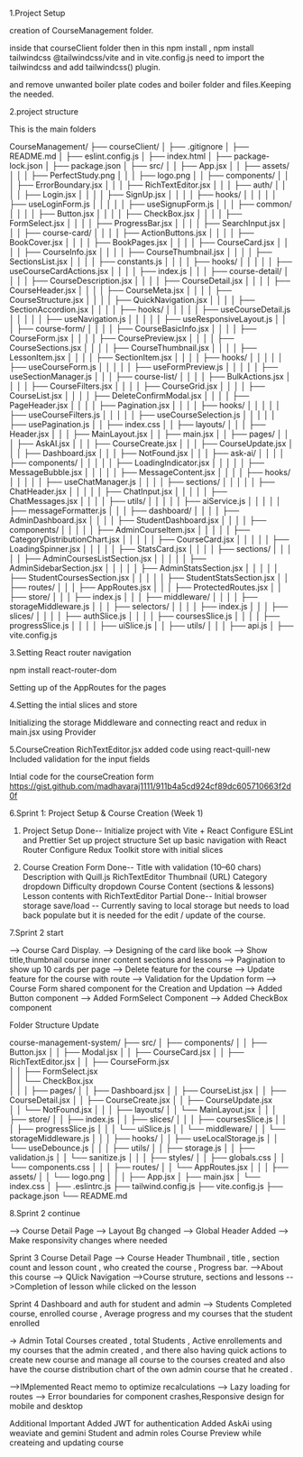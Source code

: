 1.Project Setup

creation of CourseManagement folder.

inside that courseClient folder then in this npm install , npm install tailwindcss @tailwindcss/vite and in vite.config.js need to import the tailwindcss and add tailwindcss() plugin.

and remove unwanted boiler plate codes and boiler folder and files.Keeping the needed.

2.project structure

This is the main folders

CourseManagement/
├── courseClient/
│   ├── .gitignore
│   ├── README.md
│   ├── eslint.config.js
│   ├── index.html
│   ├── package-lock.json
│   ├── package.json
│   ├── src/
│   │   ├── App.jsx
│   │   ├── assets/
│   │   │   ├── PerfectStudy.png
│   │   │   ├── logo.png
│   │   ├── components/
│   │   │   ├── ErrorBoundary.jsx
│   │   │   ├── RichTextEditor.jsx
│   │   │   ├── auth/
│   │   │   │   ├── Login.jsx
│   │   │   │   ├── SignUp.jsx
│   │   │   │   ├── hooks/
│   │   │   │   │   ├── useLoginForm.js
│   │   │   │   │   ├── useSignupForm.js
│   │   │   ├── common/
│   │   │   │   ├── Button.jsx
│   │   │   │   ├── CheckBox.jsx
│   │   │   │   ├── FormSelect.jsx
│   │   │   │   ├── ProgressBar.jsx
│   │   │   │   ├── SearchInput.jsx
│   │   │   ├── course-card/
│   │   │   │   ├── ActionButtons.jsx
│   │   │   │   ├── BookCover.jsx
│   │   │   │   ├── BookPages.jsx
│   │   │   │   ├── CourseCard.jsx
│   │   │   │   ├── CourseInfo.jsx
│   │   │   │   ├── CourseThumbnail.jsx
│   │   │   │   ├── SectionsList.jsx
│   │   │   │   ├── constants.js
│   │   │   │   ├── hooks/
│   │   │   │   │   ├── useCourseCardActions.jsx
│   │   │   │   ├── index.js
│   │   │   ├── course-detail/
│   │   │   │   ├── CourseDescription.jsx
│   │   │   │   ├── CourseDetail.jsx
│   │   │   │   ├── CourseHeader.jsx
│   │   │   │   ├── CourseMeta.jsx
│   │   │   │   ├── CourseStructure.jsx
│   │   │   │   ├── QuickNavigation.jsx
│   │   │   │   ├── SectionAccordion.jsx
│   │   │   │   ├── hooks/
│   │   │   │   │   ├── useCourseDetail.js
│   │   │   │   │   ├── useNavigation.js
│   │   │   │   │   ├── useResponsiveLayout.js
│   │   │   ├── course-form/
│   │   │   │   ├── CourseBasicInfo.jsx
│   │   │   │   ├── CourseForm.jsx
│   │   │   │   ├── CoursePreview.jsx
│   │   │   │   ├── CourseSections.jsx
│   │   │   │   ├── CourseThumbnail.jsx
│   │   │   │   ├── LessonItem.jsx
│   │   │   │   ├── SectionItem.jsx
│   │   │   │   ├── hooks/
│   │   │   │   │   ├── useCourseForm.js
│   │   │   │   │   ├── useFormPreview.js
│   │   │   │   │   ├── useSectionManager.js
│   │   │   ├── course-list/
│   │   │   │   ├── BulkActions.jsx
│   │   │   │   ├── CourseFilters.jsx
│   │   │   │   ├── CourseGrid.jsx
│   │   │   │   ├── CourseList.jsx
│   │   │   │   ├── DeleteConfirmModal.jsx
│   │   │   │   ├── PageHeader.jsx
│   │   │   │   ├── Pagination.jsx
│   │   │   │   ├── hooks/
│   │   │   │   │   ├── useCourseFilters.js
│   │   │   │   │   ├── useCourseSelection.js
│   │   │   │   │   ├── usePagination.js
│   │   ├── index.css
│   │   ├── layouts/
│   │   │   ├── Header.jsx
│   │   │   ├── MainLayout.jsx
│   │   ├── main.jsx
│   │   ├── pages/
│   │   │   ├── AskAI.jsx
│   │   │   ├── CourseCreate.jsx
│   │   │   ├── CourseUpdate.jsx
│   │   │   ├── Dashboard.jsx
│   │   │   ├── NotFound.jsx
│   │   │   ├── ask-ai/
│   │   │   │   ├── components/
│   │   │   │   │   ├── LoadingIndicator.jsx
│   │   │   │   │   ├── MessageBubble.jsx
│   │   │   │   │   ├── MessageContent.jsx
│   │   │   │   ├── hooks/
│   │   │   │   │   ├── useChatManager.js
│   │   │   │   ├── sections/
│   │   │   │   │   ├── ChatHeader.jsx
│   │   │   │   │   ├── ChatInput.jsx
│   │   │   │   │   ├── ChatMessages.jsx
│   │   │   │   ├── utils/
│   │   │   │   │   ├── aiService.js
│   │   │   │   │   ├── messageFormatter.js
│   │   │   ├── dashboard/
│   │   │   │   ├── AdminDashboard.jsx
│   │   │   │   ├── StudentDashboard.jsx
│   │   │   │   ├── components/
│   │   │   │   │   ├── AdminCourseItem.jsx
│   │   │   │   │   ├── CategoryDistributionChart.jsx
│   │   │   │   │   ├── CourseCard.jsx
│   │   │   │   │   ├── LoadingSpinner.jsx
│   │   │   │   │   ├── StatsCard.jsx
│   │   │   │   ├── sections/
│   │   │   │   │   ├── AdminCoursesListSection.jsx
│   │   │   │   │   ├── AdminSidebarSection.jsx
│   │   │   │   │   ├── AdminStatsSection.jsx
│   │   │   │   │   ├── StudentCoursesSection.jsx
│   │   │   │   │   ├── StudentStatsSection.jsx
│   │   ├── routes/
│   │   │   ├── AppRoutes.jsx
│   │   │   ├── ProtectedRoutes.jsx
│   │   ├── store/
│   │   │   ├── index.js
│   │   │   ├── middleware/
│   │   │   │   ├── storageMiddleware.js
│   │   │   ├── selectors/
│   │   │   │   ├── index.js
│   │   │   ├── slices/
│   │   │   │   ├── authSlice.js
│   │   │   │   ├── coursesSlice.js
│   │   │   │   ├── progressSlice.js
│   │   │   │   ├── uiSlice.js
│   │   ├── utils/
│   │   │   ├── api.js
│   ├── vite.config.js


3.Setting React router navigation

npm install react-router-dom

Setting up of the AppRoutes for the pages

4.Setting the intial slices and store

Initializing the storage Middleware and connecting react and redux in main.jsx using Provider

5.CourseCreation
RichTextEditor.jsx added code using react-quill-new
Included validation for the input fields

Intial code for the courseCreation form https://gist.github.com/madhavaraj1111/911b4a5cd924cf89dc605710663f2d0f

6.Sprint 1: Project Setup & Course Creation (Week 1)

1. Project Setup
   Done--
   Initialize project with Vite + React
   Configure ESLint and Prettier
   Set up project structure
   Set up basic navigation with React Router
   Configure Redux Toolkit store with initial slices

2. Course Creation Form
   Done--
   Title with validation (10–60 chars)
   Description with Quill.js RichTextEditor
   Thumbnail (URL)
   Category dropdown
   Difficulty dropdown
   Course Content (sections & lessons)
   Lesson contents with RichTextEditor
   Partial Done--
   Initial browser storage save/load -- Currently saving to local storage but needs to load back populate but it is needed for the edit / update of the course.


7.Sprint 2 start

--> Course Card Display.
--> Designing of the card like book
--> Show title,thumbnail course inner content sections and lessons
--> Pagination to show up 10 cards per page
--> Delete feature for the course
--> Update feature for the course with route
--> Validation for the Updation form
--> Course Form shared component for the Creation and Updation 
--> Added Button component
--> Added FormSelect Component
--> Added CheckBox component

Folder Structure Update 

course-management-system/
├── src/
│ ├── components/
│ │ ├── Button.jsx
│ │ ├── Modal.jsx
│ │ ├── CourseCard.jsx
│ │ ├── RichTextEditor.jsx
│ │ ├── CourseForm.jsx           
│ │ ├── FormSelect.jsx          
│ │ └── CheckBox.jsx             
│ │
│ ├── pages/
│ │ ├── Dashboard.jsx
│ │ ├── CourseList.jsx
│ │ ├── CourseDetail.jsx
│ │ ├── CourseCreate.jsx
│ │ ├── CourseUpdate.jsx        
│ │ └── NotFound.jsx
│ │
│ ├── layouts/
│ │ └── MainLayout.jsx
│ │
│ ├── store/
│ │ ├── index.js
│ │ ├── slices/
│ │ │ ├── coursesSlice.js
│ │ │ ├── progressSlice.js
│ │ │ └── uiSlice.js
│ │ └── middleware/
│ │ └── storageMiddleware.js
│ │
│ ├── hooks/
│ │ ├── useLocalStorage.js
│ │ └── useDebounce.js
│ │
│ ├── utils/
│ │ ├── storage.js
│ │ ├── validation.js
│ │ └── sanitize.js
│ │
│ ├── styles/
│ │ ├── globals.css
│ │ └── components.css
│ │
│ ├── routes/
│ │ └── AppRoutes.jsx
│ │
│ ├── assets/
│ │ └── logo.png
│ │
│ ├── App.jsx
│ ├── main.jsx
│ └── index.css
│
├── .eslintrc.js
├── tailwind.config.js
├── vite.config.js
├── package.json
└── README.md


8.Sprint 2 continue

--> Course Detail Page
--> Layout Bg changed 
--> Global Header Added
--> Make responsivity changes where needed

Sprint 3 Course Detail Page
--> Course Header Thumbnail , title , section count and lesson count , who created the course , Progress bar.
-->About this course
--> QUick Navigation
-->Course struture, sections and lessons
-->Completion of lesson while clicked on the lesson

Sprint 4 Dashboard and auth for student and admin
--> Students Completed course, enrolled course , Average progress and my courses that the student enrolled

-> Admin Total Courses created , total Students , Active enrollements and my courses that the admin created , and there also having quick actions to create new course and manage all course to the courses created and also have the course distribution chart of the own admin course that he created . 

-->IMplemented React memo to optimize recalculations
--> Lazy loading for routes
--> Error boundaries for component crashes,Responsive design for mobile and desktop



Additional Important Added
JWT for authentication 
Added AskAi using weaviate and gemini
Student and admin roles 
Course Preview while createing and updating course

